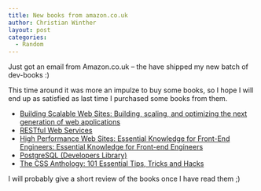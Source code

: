 ```yaml
---
title: New books from amazon.co.uk
author: Christian Winther
layout: post
categories:
  - Random
---
```

Just got an email from Amazon.co.uk &#8211; the have shipped my new batch of dev-books :)

This time around it was more an impulze to buy some books, so I hope I will end up as satisfied as last time I purchased some books from them.

*   <a target="_blank" href="http://www.amazon.co.uk/exec/obidos/ASIN/0596102356">Building Scalable Web Sites: Building, scaling, and optimizing the next generation of web applications</a>
*   <a target="_blank" href="http://www.amazon.co.uk/exec/obidos/ASIN/0596529260">RESTful Web Services</a>
*   <a target="_blank" href="http://www.amazon.co.uk/exec/obidos/ASIN/0596529309">High Performance Web Sites: Essential Knowledge for Front-End Engineers: Essential Knowledge for Front-end Engineers</a>
*   <a target="_blank" href="http://www.amazon.co.uk/exec/obidos/ASIN/0672327562">PostgreSQL (Developers Library)</a>
*   <a target="_blank" href="http://www.amazon.co.uk/exec/obidos/ASIN/097584198X">The CSS Anthology: 101 Essential Tips, Tricks and Hacks</a>

I will probably give a short review of the books once I have read them ;)
